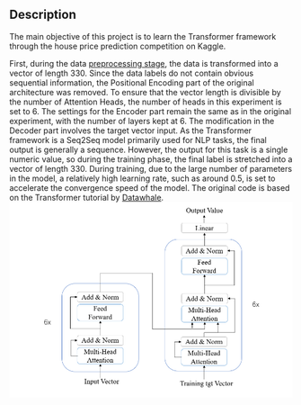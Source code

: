 ## Description
The main objective of this project is to learn the Transformer framework through the house price prediction competition on Kaggle.

First, during the data [preprocessing stage](https://zh.d2l.ai/chapter_multilayer-perceptrons/kaggle-house-price.html "Data preprocessing:"), the data is transformed into a vector of length 330. Since the data labels do not contain obvious sequential information, the Positional Encoding part of the original architecture was removed. To ensure that the vector length is divisible by the number of Attention Heads, the number of heads in this experiment is set to 6. The settings for the Encoder part remain the same as in the original experiment, with the number of layers kept at 6. The modification in the Decoder part involves the target vector input. As the Transformer framework is a Seq2Seq model primarily used for NLP tasks, the final output is generally a sequence. However, the output for this task is a single numeric value, so during the training phase, the final label is stretched into a vector of length 330. During training, due to the large number of parameters in the model, a relatively high learning rate, such as around 0.5, is set to accelerate the convergence speed of the model. The original code is based on the Transformer tutorial by [Datawhale](https://github.com/datawhalechina/learn-nlp-with-transformers/tree/main/docs "Datawhale tutorial:").
![The Architecture of the model](https://github.com/podoso/Kaggle_House_Pricing_With_Transformer/blob/main/My_Transformer.png)
